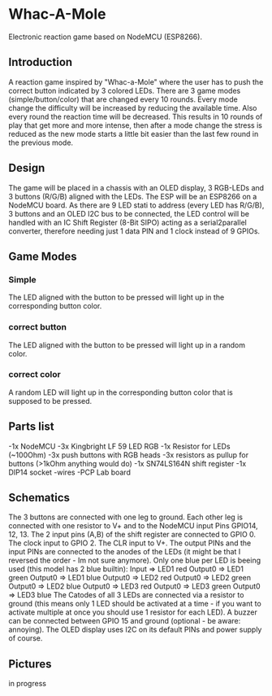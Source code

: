 # Whac-A-Mole
Electronic reaction game based on NodeMCU (ESP8266).

## Introduction
A reaction game inspired by "Whac-a-Mole" where the user has to push the correct button indicated by 3 colored LEDs. There are 3 game modes (simple/button/color) that are changed every 10 rounds. Every mode change the difficulty will be increased by reducing the available time. Also every round the reaction time will be decreased. This results in 10 rounds of play that get more and more intense, then after a mode change the stress is reduced as the new mode starts a little bit easier than the last few round in the previous mode.
## Design
The game will be placed in a chassis with an OLED display, 3 RGB-LEDs and 3 buttons (R/G/B) aligned with the LEDs. The ESP will be an ESP8266 on a NodeMCU board. As there are 9 LED stati to address (every LED has R/G/B), 3 buttons and an OLED I2C bus to be connected, the LED control will be handled with an IC Shift Register (8-Bit SIPO) acting as a serial2parallel converter, therefore needing just 1 data PIN and 1 clock instead of 9 GPIOs.
## Game Modes
### Simple
The LED aligned with the button to be pressed will light up in the corresponding button color.
### correct button
The LED aligned with the button to be pressed will light up in a random color.
### correct color
A random LED will light up in the corresponding button color that is supposed to be pressed.
## Parts list
-1x NodeMCU
-3x Kingbright LF 59 LED RGB
-1x Resistor for LEDs (~100Ohm)
-3x push buttons with RGB heads
-3x resistors as pullup for buttons (>1kOhm anything would do)
-1x SN74LS164N shift register
-1x DIP14 socket
-wires
-PCP Lab board
## Schematics
The 3 buttons are connected with one leg to ground. Each other leg is connected with one resistor to V+ and to the NodeMCU input Pins GPIO14, 12, 13.
The 2 input pins (A,B) of the shift register are connected to GPIO 0. The clock input to GPIO 2. The CLR input to V+. The output PINs and the input PINs are connected to the anodes of the LEDs (it might be that I reversed the order - Im not sure anymore). Only one blue per LED is beeing used (this model has 2 blue builtin):
Input => LED1 red
Output0 => LED1 green
Output0 => LED1 blue
Output0 => LED2 red
Output0 => LED2 green
Output0 => LED2 blue
Output0 => LED3 red
Output0 => LED3 green
Output0 => LED3 blue
The Catodes of all 3 LEDs are connected via a resistor to ground (this means only 1 LED should be activated at a time - if you want to activate multiple at once you should use 1 resistor for each LED).
A buzzer can be connected between GPIO 15 and ground (optional - be aware: annoying).
The OLED display uses I2C on its default PINs and power supply of course.
## Pictures
in progress
